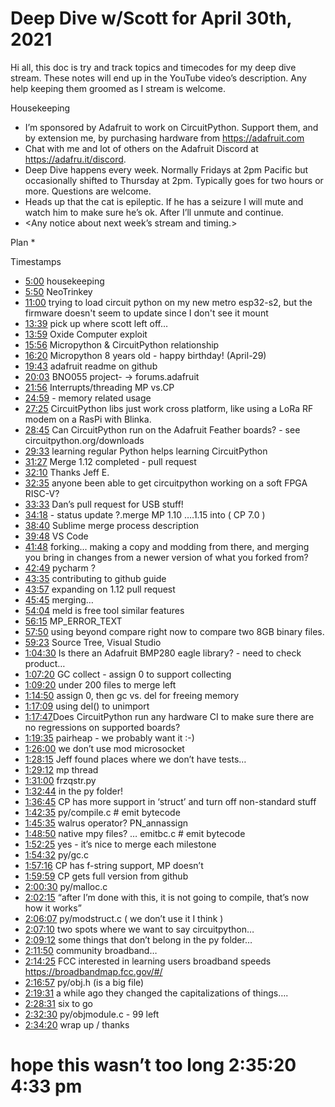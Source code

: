 # Deep Dive w/Scott for April 30th, 2021


Hi all, this doc is try and track topics and timecodes for my deep dive stream. These notes will end up in the YouTube video’s description. Any help keeping them groomed as I stream is welcome.


Housekeeping
* I’m sponsored by Adafruit to work on CircuitPython. Support them, and by extension me, by purchasing hardware from https://adafruit.com
* Chat with me and lot of others on the Adafruit Discord at https://adafru.it/discord.
* Deep Dive happens every week. Normally Fridays at 2pm Pacific but occasionally shifted to Thursday at 2pm. Typically goes for two hours or more. Questions are welcome.
* Heads up that the cat is epileptic. If he has a seizure I will mute and watch him to make sure he’s ok. After I’ll unmute and continue.
* <Any notice about next week’s stream and timing.>


Plan
*

Timestamps
* [5:00](https://www.youtube.com/watch?v=VIDEO_2021_04_30?t=300) housekeeping
* [5:50](https://www.youtube.com/watch?v=VIDEO_2021_04_30?t=350) NeoTrinkey
* [11:00](https://www.youtube.com/watch?v=VIDEO_2021_04_30?t=660) trying to load circuit python on my new metro esp32-s2, but the firmware doesn't seem to update since I don't see it mount
* [13:39](https://www.youtube.com/watch?v=VIDEO_2021_04_30?t=819) pick up where scott left off…
* [13:59](https://www.youtube.com/watch?v=VIDEO_2021_04_30?t=839) Oxide Computer exploit
* [15:56](https://www.youtube.com/watch?v=VIDEO_2021_04_30?t=956) Micropython & CircuitPython relationship
* [16:20](https://www.youtube.com/watch?v=VIDEO_2021_04_30?t=980) Micropython 8 years old - happy birthday! (April-29)
* [19:43](https://www.youtube.com/watch?v=VIDEO_2021_04_30?t=1183) adafruit readme on github
* [20:03](https://www.youtube.com/watch?v=VIDEO_2021_04_30?t=1203) BNO055 project- -> forums.adafruit
* [21:56](https://www.youtube.com/watch?v=VIDEO_2021_04_30?t=1316) Interrupts/threading MP vs.CP
* [24:59](https://www.youtube.com/watch?v=VIDEO_2021_04_30?t=1499) - memory related usage
* [27:25](https://www.youtube.com/watch?v=VIDEO_2021_04_30?t=1645) CircuitPython libs just work cross platform, like using a LoRa RF modem on a RasPi with Blinka.
* [28:45](https://www.youtube.com/watch?v=VIDEO_2021_04_30?t=1725) Can CircuitPython run on the Adafruit Feather boards? - see circuitpython.org/downloads
* [29:33](https://www.youtube.com/watch?v=VIDEO_2021_04_30?t=1773) learning regular Python helps learning CircuitPython
* [31:27](https://www.youtube.com/watch?v=VIDEO_2021_04_30?t=1887) Merge 1.12 completed - pull request
* [32:10](https://www.youtube.com/watch?v=VIDEO_2021_04_30?t=1930) Thanks Jeff E.
* [32:35](https://www.youtube.com/watch?v=VIDEO_2021_04_30?t=1955) anyone been able to get circuitpython working on a soft FPGA RISC-V?
* [33:33](https://www.youtube.com/watch?v=VIDEO_2021_04_30?t=2013) Dan’s pull request for USB stuff!
* [34:18](https://www.youtube.com/watch?v=VIDEO_2021_04_30?t=2058) - status update ?.merge MP 1.10 ….1.15 into  ( CP 7.0 )
* [38:40](https://www.youtube.com/watch?v=VIDEO_2021_04_30?t=2320) Sublime merge process description
* [39:48](https://www.youtube.com/watch?v=VIDEO_2021_04_30?t=2388) VS Code
* [41:48](https://www.youtube.com/watch?v=VIDEO_2021_04_30?t=2508) forking... making a copy and modding from there, and merging you bring in changes from a newer version of what you forked from?
* [42:49](https://www.youtube.com/watch?v=VIDEO_2021_04_30?t=2569) pycharm ?
* [43:35](https://www.youtube.com/watch?v=VIDEO_2021_04_30?t=2615) contributing to github guide
* [43:57](https://www.youtube.com/watch?v=VIDEO_2021_04_30?t=2637) expanding on 1.12 pull request
* [45:45](https://www.youtube.com/watch?v=VIDEO_2021_04_30?t=2745) merging…
* [54:04](https://www.youtube.com/watch?v=VIDEO_2021_04_30?t=3244) meld is free tool similar features
* [56:15](https://www.youtube.com/watch?v=VIDEO_2021_04_30?t=3375) MP_ERROR_TEXT
* [57:50](https://www.youtube.com/watch?v=VIDEO_2021_04_30?t=3470) using beyond compare right now to compare two 8GB binary files.
* [59:23](https://www.youtube.com/watch?v=VIDEO_2021_04_30?t=3563) Source Tree, Visual Studio
* [1:04:30](https://www.youtube.com/watch?v=VIDEO_2021_04_30?t=3870)  Is there an Adafruit BMP280 eagle library? - need to check product…
* [1:07:20](https://www.youtube.com/watch?v=VIDEO_2021_04_30?t=4040) GC collect - assign 0 to support collecting
* [1:09:20](https://www.youtube.com/watch?v=VIDEO_2021_04_30?t=4160) under 200 files to merge left
* [1:14:50](https://www.youtube.com/watch?v=VIDEO_2021_04_30?t=4490) assign 0, then gc vs. del for freeing memory
* [1:17:09](https://www.youtube.com/watch?v=VIDEO_2021_04_30?t=4629) using del() to unimport
* [1:17:47](https://www.youtube.com/watch?v=VIDEO_2021_04_30?t=4667) ​Does CircuitPython run any hardware CI to make sure there are no regressions on supported boards?
* [1:19:35](https://www.youtube.com/watch?v=VIDEO_2021_04_30?t=4775) pairheap - we probably want it :-)
* [1:26:00](https://www.youtube.com/watch?v=VIDEO_2021_04_30?t=5160) we don’t use mod microsocket
* [1:28:15](https://www.youtube.com/watch?v=VIDEO_2021_04_30?t=5295) Jeff found places where we don’t have tests…
* [1:29:12](https://www.youtube.com/watch?v=VIDEO_2021_04_30?t=5352) mp thread
* [1:31:00](https://www.youtube.com/watch?v=VIDEO_2021_04_30?t=5460) frzqstr.py
* [1:32:44](https://www.youtube.com/watch?v=VIDEO_2021_04_30?t=5564) in the py folder!
* [1:36:45](https://www.youtube.com/watch?v=VIDEO_2021_04_30?t=5805) CP has more support in ‘struct’ and turn off non-standard stuff
* [1:42:35](https://www.youtube.com/watch?v=VIDEO_2021_04_30?t=6155) py/compile.c  # emit bytecode
* [1:45:35](https://www.youtube.com/watch?v=VIDEO_2021_04_30?t=6335) walrus operator?  PN_annassign
* [1:48:50](https://www.youtube.com/watch?v=VIDEO_2021_04_30?t=6530) native mpy files? … emitbc.c # emit bytecode
* [1:52:25](https://www.youtube.com/watch?v=VIDEO_2021_04_30?t=6745) yes - it’s nice to merge each milestone
* [1:54:32](https://www.youtube.com/watch?v=VIDEO_2021_04_30?t=6872) py/gc.c
* [1:57:16](https://www.youtube.com/watch?v=VIDEO_2021_04_30?t=7036) CP has f-string support, MP doesn’t
* [1:59:59](https://www.youtube.com/watch?v=VIDEO_2021_04_30?t=7199) CP gets full version from github
* [2:00:30](https://www.youtube.com/watch?v=VIDEO_2021_04_30?t=7230) py/malloc.c
* [2:02:15](https://www.youtube.com/watch?v=VIDEO_2021_04_30?t=7335) “after I’m done with this, it is not going to compile, that’s now how it works”
* [2:06:07](https://www.youtube.com/watch?v=VIDEO_2021_04_30?t=7567) py/modstruct.c  ( we don’t use it I think )
* [2:07:10](https://www.youtube.com/watch?v=VIDEO_2021_04_30?t=7630) two spots where we want to say circuitpython…
* [2:09:12](https://www.youtube.com/watch?v=VIDEO_2021_04_30?t=7752) some things that don’t belong in the py folder…
* [2:11:50](https://www.youtube.com/watch?v=VIDEO_2021_04_30?t=7910) community broadband…
* [2:14:25](https://www.youtube.com/watch?v=VIDEO_2021_04_30?t=8065) FCC interested in learning users broadband speeds https://broadbandmap.fcc.gov/#/
* [2:16:57](https://www.youtube.com/watch?v=VIDEO_2021_04_30?t=8217) py/obj.h (is a big file)
* [2:19:31](https://www.youtube.com/watch?v=VIDEO_2021_04_30?t=8371) a while ago they changed the capitalizations of things….
* [2:28:31](https://www.youtube.com/watch?v=VIDEO_2021_04_30?t=8911) six to go
* [2:32:30](https://www.youtube.com/watch?v=VIDEO_2021_04_30?t=9150) py/objmodule.c  - 99 left
* [2:34:20](https://www.youtube.com/watch?v=VIDEO_2021_04_30?t=9260) wrap up / thanks
# hope this wasn’t too long 2:35:20 4:33 pm
